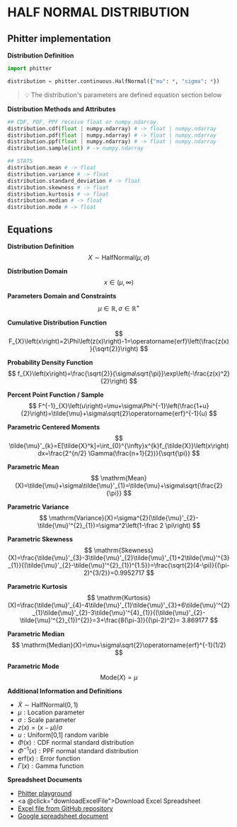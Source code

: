 # HALF NORMAL DISTRIBUTION

## Phitter implementation

**Distribution Definition**

```python
import phitter

distribution = phitter.continuous.HalfNormal({"mu": *, "sigma": *})
```

> 💡 The distribution's parameters are defined equation section below

**Distribution Methods and Attributes**

```python
## CDF, PDF, PPF receive float or numpy.ndarray.
distribution.cdf(float | numpy.ndarray) # -> float | numpy.ndarray
distribution.pdf(float | numpy.ndarray) # -> float | numpy.ndarray
distribution.ppf(float | numpy.ndarray) # -> float | numpy.ndarray
distribution.sample(int) # -> numpy.ndarray

## STATS
distribution.mean # -> float
distribution.variance # -> float
distribution.standard_deviation # -> float
distribution.skewness # -> float
distribution.kurtosis # -> float
distribution.median # -> float
distribution.mode # -> float
```

## Equations

**Distribution Definition**
$$ X\sim\mathrm{HalfNormal}\left(\mu,\sigma\right) $$

**Distribution Domain**
$$ x\in\left(\mu,\infty\right) $$

**Parameters Domain and Constraints**
$$ \mu\in\mathbb{R}, \sigma\in\mathbb{R}^{+} $$

**Cumulative Distribution Function**
$$ F_{X}\left(x\right)=2\Phi\left(z(x)\right)-1=\operatorname{erf}\left(\frac{z(x)}{\sqrt{2}}\right) $$

**Probability Density Function**
$$ f_{X}\left(x\right)=\frac{\sqrt{2}}{\sigma\sqrt{\pi}}\exp\left(-\frac{z(x)^2}{2}\right) $$

**Percent Point Function / Sample**
$$ F^{-1}_{X}\left(u\right)=\mu+\sigma\Phi^{-1}\left(\frac{1+u}{2}\right)=\tilde{\mu}+\sigma\sqrt{2}\operatorname{erf}^{-1}(u) $$

**Parametric Centered Moments**
$$ \tilde{\mu}'_{k}=E[\tilde{X}^k]=\int_{0}^{\infty}x^{k}f_{\tilde{X}}\left(x\right)dx=\frac{2^{n/2} \Gamma(\frac{n+1}{2})}{\sqrt{\pi}} $$

**Parametric Mean**
$$ \mathrm{Mean}(X)=\tilde{\mu}+\sigma\tilde{\mu}'_{1}=\tilde{\mu}+\sigma\sqrt{\frac{2}{\pi}} $$

**Parametric Variance**
$$ \mathrm{Variance}(X)=\sigma^{2}(\tilde{\mu}'_{2}-\tilde{\mu}'^{2}_{1})=\sigma^2\left(1-\frac 2 \pi\right) $$

**Parametric Skewness**
$$ \mathrm{Skewness}(X)=\frac{\tilde{\mu}'_{3}-3\tilde{\mu}'_{2}\tilde{\mu}'_{1}+2\tilde{\mu}'^{3}_{1}}{(\tilde{\mu}'_{2}-\tilde{\mu}'^{2}_{1})^{1.5}}=\frac{\sqrt{2}(4-\pi)}{(\pi-2)^{3/2}}=0.9952717 $$

**Parametric Kurtosis**
$$ \mathrm{Kurtosis}(X)=\frac{\tilde{\mu}'_{4}-4\tilde{\mu}'_{1}\tilde{\mu}'_{3}+6\tilde{\mu}'^{2}_{1}\tilde{\mu}'_{2}-3\tilde{\mu}'^{4}_{1}}{(\tilde{\mu}'_{2}-\tilde{\mu}'^{2}_{1})^{2}}=3+\frac{8(\pi-3)}{(\pi-2)^2}= 3.869177 $$

**Parametric Median**
$$ \mathrm{Median}(X)=\mu+\sigma\sqrt{2}\operatorname{erf}^{-1}(1/2) $$

**Parametric Mode**
$$ \mathrm{Mode}(X)=\mu $$

**Additional Information and Definitions**
- $\tilde{X}\sim\mathrm{HalfNormal}\left(0,1\right)$
- $\mu:\text{Location parameter}$
- $\sigma:\text{Scale parameter}$
- $z\left(x\right)=\left(x-\mu\right)/\sigma$
- $u:\text{Uniform[0,1] random varible}$
- $\Phi\left(x\right):\text{CDF normal standard distribution}$
- $\Phi^{-1}\left(x\right):\text{PPF normal standard distribution}$
- $\mathrm{erf}(x):\text{Error function}$
- $\Gamma\left(x\right):\text{Gamma function}$

**Spreadsheet Documents**

-   [Phitter playground](https://phitter.io/distributions/continuous/half_normal)
-   <a @click="downloadExcelFile">Download Excel Spreadsheet</a>
-   [Excel file from GitHub repository](https://github.com/phitterio/phitter-files/blob/main/continuous/half_normal.xlsx)
-   [Google spreadsheet document](https://docs.google.com/spreadsheets/d/1HQpNSNIhZPzMQvWWKyShnYNH74d1Bhs_d6k9La52V9M)

<script setup>
const downloadExcelFile = function() {
    const fileId = "half_normal";
    const url = `https://raw.githubusercontent.com/phitterio/phitter-files/main/continuous/${fileId}.xlsx`;
    const link = document.createElement("a");
    link.href = url;
    link.setAttribute("download", `${fileId}.xlsx`);
    document.body.appendChild(link);
    link.click();
    document.body.removeChild(link);
};
</script>

<style module>
a {
  cursor: pointer;
}
</style>

    